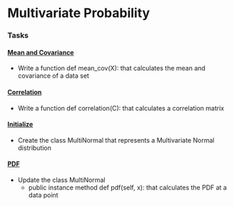# Multivariate Probability

### Tasks

#### [Mean and Covariance](./0-mean_cov.py)
- Write a function def mean_cov(X): that calculates the mean and covariance of a data set

#### [Correlation](./1-correlation.py)
- Write a function def correlation(C): that calculates a correlation matrix

#### [Initialize](./multinormal.py)
- Create the class MultiNormal that represents a Multivariate Normal distribution

#### [PDF](./multinormal.py)
- Update the class MultiNormal
    - public instance method def pdf(self, x): that calculates the PDF at a data point